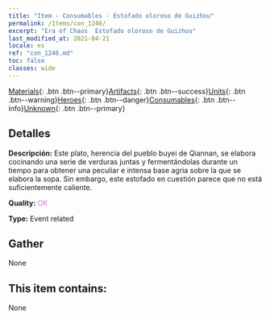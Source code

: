 ```yaml
---
title: "Item - Consumables - Estofado oloroso de Guizhou"
permalink: /Items/con_1246/
excerpt: "Era of Chaos  Estofado oloroso de Guizhou"
last_modified_at: 2021-04-21
locale: es
ref: "con_1246.md"
toc: false
classes: wide
---
```

 [Materials](/es/Items/){: .btn .btn--primary}[Artifacts](/es/Items/Artifacts/){: .btn .btn--success}[Units](/es/Items/Units/){: .btn .btn--warning}[Heroes](/es/Items/Heroes/){: .btn .btn--danger}[Consumables](/es/Items/Consumables/){: .btn .btn--info}[Unknown](/es/Items/Unknown/){: .btn .btn--primary}

## Detalles
 **Descripción:** Este plato, herencia del pueblo buyei de Qiannan, se elabora cocinando una serie de verduras juntas y fermentándolas durante un tiempo para obtener una peculiar e intensa base agria sobre la que se elabora la sopa. Sin embargo, este estofado en cuestión parece que no está suficientemente caliente.

 **Quality:** <span style="color: #DA70D6">OK</span>

 **Type:** Event related

## Gather

  None

## This item contains:

  None

